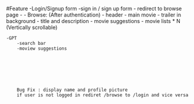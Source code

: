 
#Feature
    -Login/Signup form
        -sign in / sign up form
        - redirect to browse page
      - 
    - Browse: (After authentication)
        - header
        - main movie
          - trailer in background
          - title and description
          - movie suggestions
            - movie lists * N (Vertically scrollable)

    -GPT
        -search bar
        -moview suggestions

        





        Bug Fix : display name and profile picture
        if user is not logged in rediret /browse to /login and vice versa


<!--    Header
        Routing of app
        login form
        sign up form
        form validation
        userref Hook
        firebase setup
        deploying our app to production
        create signup user account
        implement sign in user api
        created redux store with useSlice
        implemented sign out
        update profile
        BugFix: sign up user displayname and profile picture update
        BugFix: if user is not logged in then redirect /browse to login page and vice versa
        Unsubscribed to the onauthstatechanged callback 
        added hardcoded values to constant file
        Register for TMDB api , create app there and get access token
        get data from tmdb nowPlaying movies List api
        created custom hook for nowPlayingMovies
        created movieSlice
        upated store with movies data
        planning for MainContainer and SecondaryContainer
        fetch data for trailer video
        update store with trailer video data
        embedded the youtube video and make it autoplay and mute
        added tailwind classed to make MaiContainer to look awesome
        Build Secondary Container
        Built Movie List
        Build Movie Card
        TMDB image CDN url
        made the Browse page looks better
        useTopRatedMovies custom hook

        GPT Search Feature
        
        
         -->
